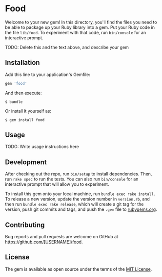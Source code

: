 # Food

Welcome to your new gem! In this directory, you'll find the files you need to be able to package up your Ruby library into a gem. Put your Ruby code in the file `lib/food`. To experiment with that code, run `bin/console` for an interactive prompt.

TODO: Delete this and the text above, and describe your gem

## Installation

Add this line to your application's Gemfile:

```ruby
gem 'food'
```

And then execute:

    $ bundle

Or install it yourself as:

    $ gem install food

## Usage

TODO: Write usage instructions here

## Development

After checking out the repo, run `bin/setup` to install dependencies. Then, run `rake spec` to run the tests. You can also run `bin/console` for an interactive prompt that will allow you to experiment.

To install this gem onto your local machine, run `bundle exec rake install`. To release a new version, update the version number in `version.rb`, and then run `bundle exec rake release`, which will create a git tag for the version, push git commits and tags, and push the `.gem` file to [rubygems.org](https://rubygems.org).

## Contributing

Bug reports and pull requests are welcome on GitHub at https://github.com/[USERNAME]/food.

## License

The gem is available as open source under the terms of the [MIT License](https://opensource.org/licenses/MIT).
